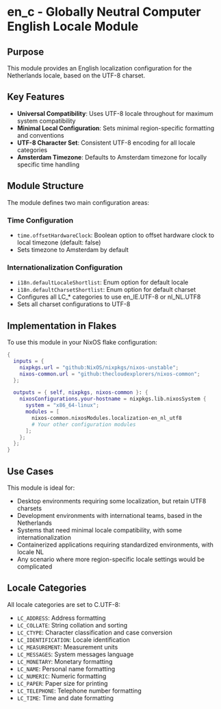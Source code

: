 # en_c - Globally Neutral Computer English Locale Module

## Purpose

This module provides an English localization configuration for the Netherlands locale, based on the UTF-8 charset.

## Key Features

- **Universal Compatibility**: Uses UTF-8 locale throughout for maximum system compatibility
- **Minimal Local Configuration**: Sets minimal region-specific formatting and conventions
- **UTF-8 Character Set**: Consistent UTF-8 encoding for all locale categories
- **Amsterdam Timezone**: Defaults to Amsterdam timezone for locally specific time handling

## Module Structure

The module defines two main configuration areas:

### Time Configuration
- `time.offsetHardwareClock`: Boolean option to offset hardware clock to local timezone (default: false)
- Sets timezone to Amsterdam by default

### Internationalization Configuration
- `i18n.defaultLocaleShortlist`: Enum option for default locale
- `i18n.defaultCharsetShortlist`: Enum option for default charset
- Configures all LC_* categories to use en_IE.UTF-8 or nl_NL.UTF8
- Sets all charset configurations to UTF-8

## Implementation in Flakes

To use this module in your NixOS flake configuration:

```nix
{
  inputs = {
    nixpkgs.url = "github:NixOS/nixpkgs/nixos-unstable";
    nixos-common.url = "github:thecloudexplorers/nixos-common";
  };

  outputs = { self, nixpkgs, nixos-common }: {
    nixosConfigurations.your-hostname = nixpkgs.lib.nixosSystem {
      system = "x86_64-linux";
      modules = [
        nixos-common.nixosModules.localization-en_nl_utf8
        # Your other configuration modules
      ];
    };
  };
}
```

## Use Cases

This module is ideal for:
- Desktop environments requiring some localization, but retain UTF8 charsets
- Development environments with international teams, based in the Netherlands
- Systems that need minimal locale compatibility, with some internationalization
- Containerized applications requiring standardized environments, with locale NL
- Any scenario where more region-specific locale settings would be complicated

## Locale Categories

All locale categories are set to C.UTF-8:
- `LC_ADDRESS`: Address formatting
- `LC_COLLATE`: String collation and sorting
- `LC_CTYPE`: Character classification and case conversion
- `LC_IDENTIFICATION`: Locale identification
- `LC_MEASUREMENT`: Measurement units
- `LC_MESSAGES`: System messages language
- `LC_MONETARY`: Monetary formatting
- `LC_NAME`: Personal name formatting
- `LC_NUMERIC`: Numeric formatting
- `LC_PAPER`: Paper size for printing
- `LC_TELEPHONE`: Telephone number formatting
- `LC_TIME`: Time and date formatting